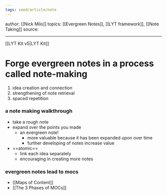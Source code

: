 ```yaml
---
tags: seed/article/note 
---
```


author:  [[Nick Milo]]
topics: [[Evergreen Notes]], [[LYT framework]], [[Note Taking]]
source: 

---
[[LYT Kit v5|LYT Kit]]
# Forge evergreen notes in a process called note-making

1. idea creation and connection
2. strengthening of note retrieval
3. spaced repetition

### a note making walkthrough

- take a rough note
- expand over the points you made
	- an evergreen note!
		- more valuable because it has been expanded upon over time
		- further developing of notes increase value
- ==atomic==
	- link each idea separately
	- encouraging in creating more notes

### evergreen notes lead to mocs

- [[Maps of Content]]
- [[The 3 Phases of MOCs]]

